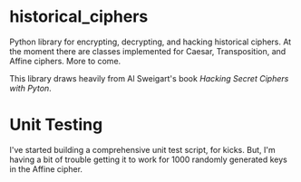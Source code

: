 # historical_ciphers
Python library for encrypting, decrypting, and hacking historical ciphers. 
At the moment there are classes implemented for Caesar, Transposition, and
Affine ciphers. More to come.

This library draws heavily from Al Sweigart's book <i>Hacking Secret Ciphers with Pyton</i>. 

# Unit Testing
I've started building a comprehensive unit test script, for kicks. But,
I'm having a bit of trouble getting it to work for 1000 randomly
generated keys in the Affine cipher. 
